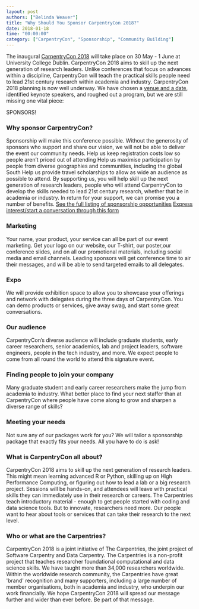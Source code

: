 ```yaml
---
layout: post
authors: ["Belinda Weaver"]
title: "Why Should You Sponsor CarpentryCon 2018?"
date: 2018-01-18
time: "00:00:00"
category: ["CarpentryCon", "Sponsorship", "Community Building"]
---
```


The inaugural [CarpentryCon 2018](http://www.carpentrycon.org/) will take place on 30 May - 1 June at University College Dublin.
CarpentryCon 2018 aims to skill up the next generation of research leaders. Unlike conferences that focus on advances within a discipline, CarpentryCon will teach the practical skills people need to lead 21st century research within academia and industry.
CarpentryCon 2018 planning is now well underway.
We have chosen a [venue and a date](http://www.carpentrycon.org/), identified keynote speakers, and roughed out a program, but we are still missing one vital piece:

SPONSORS!

### Why sponsor CarpentryCon?
Sponsorship will make this conference possible. Without the generosity of sponsors who support and share our vision, we will not be able to deliver the event our community needs.
Help us keep registration costs low so people aren’t priced out of attending 
Help us maximise participation by people from diverse  geographies and communities, including the global South 
Help us provide travel scholarships to allow as wide an audience as possible to attend. 
By supporting us, you will help skill up the next generation of research leaders, people who will attend CarpentryCon to develop the skills needed to lead 21st century research, whether that be in academia or industry.
In return for your support, we can promise you a number of benefits.
[See the full listing of sponsorship opportunities](http://www.carpentrycon.org/#portfolio)
[Express interest/start a conversation through this form](https://docs.google.com/forms/d/e/1FAIpQLSedlt68CXVmyVJ4DEI8P9nfAXhGYbTHA9YgFQYomXjzzZDJOg/viewform)
### Marketing
Your name, your product, your service can all be part of our event marketing. Get your logo on our website, our T-shirt, our poster,our conference slides, and on all our promotional materials, including social media and email channels. Leading sponsors will get conference time to air their messages, and will be able to send targeted emails to all delegates. 
### Expo
We will provide exhibition space to allow you to showcase your offerings and network with delegates during the three days of CarpentryCon. You can demo products or services, give away swag, and start some great conversations.
### Our audience
CarpentryCon’s diverse audience will include graduate students, early career researchers, senior academics, lab and project leaders, software engineers, people in the tech industry, and more. We expect people to come from all round the world to attend this signature event.
### Finding people to join your company
Many graduate student and early career researchers make the jump from academia to industry. What better place to find your next staffer than at CarpentryCon where people have come along to grow and sharpen a diverse range of skills?
### Meeting your needs
Not sure any of our packages work for you? We will tailor a sponsorship package that exactly fits your needs. All you have to do is ask!
### What is CarpentryCon all about?
CarpentryCon 2018 aims to skill up the next generation of research leaders. 
This might mean learning advanced R or Python, skilling up on High Performance Computing, or figuring out how to lead a lab or a big research project. Sessions will be hands-on, and attendees will leave with practical skills they can immediately use in their research or careers.
The Carpentries teach introductory material - enough to get people started with coding and data science tools. But to innovate, researchers need more. Our  people want  to hear about tools or services that can take their research to the next level. 
### Who or what are the Carpentries?
CarpentryCon 2018 is a joint initiative of The Carpentries, the joint project of Software Carpentry and Data Carpentry. The Carpentries is a non-profit project that teaches researcher foundational computational and data science skills. We have taught more than 34,000 researchers worldwide.
Within the worldwide research community, the Carpentries have great 'brand' recognition and many supporters, including a large number of member organisations, both in academia and industry, who underpin our work financially. We hope CarpentryCon 2018 will spread our message further and wider than ever before. Be part of that message.
